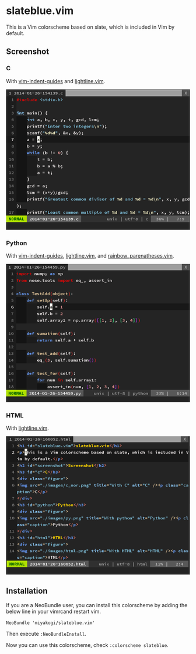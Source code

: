 slateblue.vim
=============

This is a Vim colorscheme based on slate, which is included in Vim by default.

Screenshot
----------

### C

With [vim-indent-guides](https://github.com/nathanaelkane/vim-indent-guides) and [lightline.vim](https://github.com/itchyny/lightline.vim).

![C](./images/c_nor.png "With C")

### Python

With [vim-indent-guides](https://github.com/nathanaelkane/vim-indent-guides), [lightline.vim](https://github.com/itchyny/lightline.vim), and [rainbow_parenatheses.vim](https://github.com/vim-scripts/rainbow_parentheses.vim).

![Python](./images/py.png "With python")

### HTML

With [lightline.vim](https://github.com/itchyny/lightline.vim).

![HTML](./images/html.png "With HTML")

Installation
------------

If you are a NeoBundle user, you can install this colorscheme by adding the below line in your vimrcand restart vim.

```vim
NeoBundle 'miyakogi/slateblue.vim'
```

Then execute `:NeoBundleInstall`.

Now you can use this colorscheme, check `:colorscheme slateblue`.
